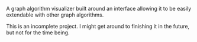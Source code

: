 A graph algorithm visualizer built around an interface allowing it to be easily extendable with other graph algorithms.

This is an incomplete project. I might get around to finishing it in the future, but not for the time being.

